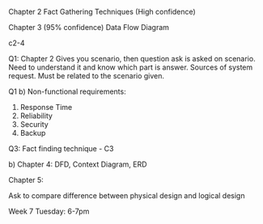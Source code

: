 Chapter 2
Fact Gathering Techniques (High confidence)

Chapter 3
(95% confidence) Data Flow Diagram

c2-4

Q1: Chapter 2
Gives you scenario, then question ask is asked on scenario. Need to understand it and know which part is answer.
Sources of system request. 
Must be related to the scenario given.


Q1 b)
Non-functional requirements:
1. Response Time
2. Reliability
3. Security
4. Backup


Q3: Fact finding technique - C3

b) Chapter 4: DFD, Context Diagram, ERD

Chapter 5:

Ask to compare difference between physical design and logical design

Week 7 Tuesday: 6-7pm